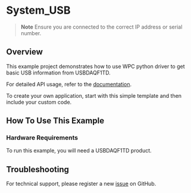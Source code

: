 # System_USB
> **Note**
> Ensure you are connected to the correct IP address or serial number.

## Overview

This example project demonstrates how to use WPC python driver to get basic USB information from USBDAQF1TD.

For detailed API usage, refer to the [documentation](https://wpc-systems-ltd.github.io/WPC_Python_driver_release/).

To create your own application, start with this simple template and then include your custom code.

## How To Use This Example

### Hardware Requirements

To run this example, you will need a USBDAQF1TD product.

## Troubleshooting

For technical support, please register a new [issue](https://github.com/WPC-Systems-Ltd/WPC_Python_driver_release/issues) on GitHub.